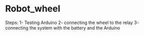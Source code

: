 # Robot_wheel
Steps:
1- Testing Arduino
2- connecting the wheel to the relay
3- connecting the system with the battery and the Arduino
